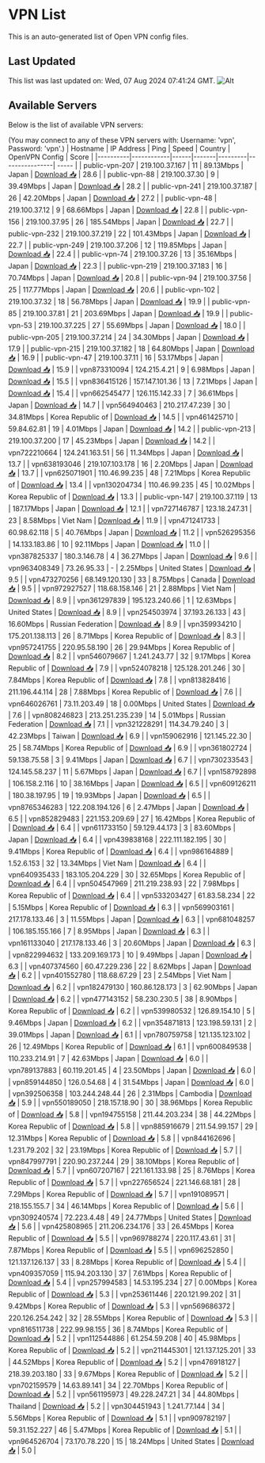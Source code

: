 # VPN List

This is an auto-generated list of Open VPN config files.

## Last Updated

This list was last updated on: Wed, 07 Aug 2024 07:41:24 GMT.
![Alt](https://repobeats.axiom.co/api/embed/186b98318ef1479477931607c1ad7d823f12451f.svg "Repobeats analytics image")

## Available Servers

Below is the list of available VPN servers:

(You may connect to any of these VPN servers with: Username: 'vpn', Password: 'vpn'.)
| Hostname | IP Address | Ping | Speed | Country | OpenVPN Config | Score |
|----------|------------|------|-------|---------|----------------| ----- |
| public-vpn-207 | 219.100.37.167 | 11 | 89.13Mbps | Japan | [Download 📥](./configs/server_0_JP.ovpn) | 28.6 |
| public-vpn-88 | 219.100.37.30 | 9 | 39.49Mbps | Japan | [Download 📥](./configs/server_1_JP.ovpn) | 28.2 |
| public-vpn-241 | 219.100.37.187 | 26 | 42.20Mbps | Japan | [Download 📥](./configs/server_2_JP.ovpn) | 27.2 |
| public-vpn-48 | 219.100.37.12 | 9 | 68.66Mbps | Japan | [Download 📥](./configs/server_3_JP.ovpn) | 22.8 |
| public-vpn-156 | 219.100.37.95 | 26 | 185.54Mbps | Japan | [Download 📥](./configs/server_4_JP.ovpn) | 22.7 |
| public-vpn-232 | 219.100.37.219 | 22 | 101.43Mbps | Japan | [Download 📥](./configs/server_5_JP.ovpn) | 22.7 |
| public-vpn-249 | 219.100.37.206 | 12 | 119.85Mbps | Japan | [Download 📥](./configs/server_6_JP.ovpn) | 22.4 |
| public-vpn-74 | 219.100.37.26 | 13 | 35.16Mbps | Japan | [Download 📥](./configs/server_7_JP.ovpn) | 22.3 |
| public-vpn-219 | 219.100.37.183 | 16 | 70.74Mbps | Japan | [Download 📥](./configs/server_8_JP.ovpn) | 20.8 |
| public-vpn-94 | 219.100.37.56 | 25 | 117.77Mbps | Japan | [Download 📥](./configs/server_9_JP.ovpn) | 20.6 |
| public-vpn-102 | 219.100.37.32 | 18 | 56.78Mbps | Japan | [Download 📥](./configs/server_10_JP.ovpn) | 19.9 |
| public-vpn-85 | 219.100.37.81 | 21 | 203.69Mbps | Japan | [Download 📥](./configs/server_11_JP.ovpn) | 19.9 |
| public-vpn-53 | 219.100.37.225 | 27 | 55.69Mbps | Japan | [Download 📥](./configs/server_12_JP.ovpn) | 18.0 |
| public-vpn-205 | 219.100.37.214 | 24 | 34.30Mbps | Japan | [Download 📥](./configs/server_13_JP.ovpn) | 17.9 |
| public-vpn-215 | 219.100.37.182 | 18 | 64.80Mbps | Japan | [Download 📥](./configs/server_14_JP.ovpn) | 16.9 |
| public-vpn-47 | 219.100.37.11 | 16 | 53.17Mbps | Japan | [Download 📥](./configs/server_15_JP.ovpn) | 15.9 |
| vpn873310094 | 124.215.4.21 | 9 | 6.98Mbps | Japan | [Download 📥](./configs/server_16_JP.ovpn) | 15.5 |
| vpn836415126 | 157.147.101.36 | 13 | 7.21Mbps | Japan | [Download 📥](./configs/server_17_JP.ovpn) | 15.4 |
| vpn662545477 | 126.115.142.33 | 7 | 36.61Mbps | Japan | [Download 📥](./configs/server_18_JP.ovpn) | 14.7 |
| vpn564940463 | 210.217.47.239 | 30 | 34.81Mbps | Korea Republic of | [Download 📥](./configs/server_19_KR.ovpn) | 14.5 |
| vpn461425710 | 59.84.62.81 | 19 | 4.01Mbps | Japan | [Download 📥](./configs/server_20_JP.ovpn) | 14.2 |
| public-vpn-213 | 219.100.37.200 | 17 | 45.23Mbps | Japan | [Download 📥](./configs/server_21_JP.ovpn) | 14.2 |
| vpn722210664 | 124.241.163.51 | 56 | 11.34Mbps | Japan | [Download 📥](./configs/server_22_JP.ovpn) | 13.7 |
| vpn638193046 | 219.107.103.178 | 16 | 2.20Mbps | Japan | [Download 📥](./configs/server_23_JP.ovpn) | 13.7 |
| vpn625071901 | 110.46.99.235 | 48 | 7.21Mbps | Korea Republic of | [Download 📥](./configs/server_24_KR.ovpn) | 13.4 |
| vpn130204734 | 110.46.99.235 | 45 | 10.02Mbps | Korea Republic of | [Download 📥](./configs/server_25_KR.ovpn) | 13.3 |
| public-vpn-147 | 219.100.37.119 | 13 | 187.17Mbps | Japan | [Download 📥](./configs/server_26_JP.ovpn) | 12.1 |
| vpn727146787 | 123.18.247.31 | 23 | 8.58Mbps | Viet Nam | [Download 📥](./configs/server_27_VN.ovpn) | 11.9 |
| vpn471241733 | 60.98.62.118 | 5 | 40.76Mbps | Japan | [Download 📥](./configs/server_28_JP.ovpn) | 11.2 |
| vpn526295356 | 14.133.183.86 | 10 | 92.11Mbps | Japan | [Download 📥](./configs/server_29_JP.ovpn) | 11.0 |
| vpn387825337 | 180.3.146.78 | 4 | 36.27Mbps | Japan | [Download 📥](./configs/server_30_JP.ovpn) | 9.6 |
| vpn963408349 | 73.26.95.33 | - | 2.25Mbps | United States | [Download 📥](./configs/server_31_US.ovpn) | 9.5 |
| vpn473270256 | 68.149.120.130 | 33 | 8.75Mbps | Canada | [Download 📥](./configs/server_32_CA.ovpn) | 9.5 |
| vpn972927527 | 118.68.158.146 | 21 | 2.88Mbps | Viet Nam | [Download 📥](./configs/server_33_VN.ovpn) | 8.9 |
| vpn361297839 | 195.123.240.66 | 1 | 12.63Mbps | United States | [Download 📥](./configs/server_34_US.ovpn) | 8.9 |
| vpn254503974 | 37.193.26.133 | 43 | 16.60Mbps | Russian Federation | [Download 📥](./configs/server_35_RU.ovpn) | 8.9 |
| vpn359934210 | 175.201.138.113 | 26 | 8.71Mbps | Korea Republic of | [Download 📥](./configs/server_36_KR.ovpn) | 8.3 |
| vpn957241755 | 220.95.58.190 | 26 | 29.94Mbps | Korea Republic of | [Download 📥](./configs/server_37_KR.ovpn) | 8.2 |
| vpn546079667 | 1.241.243.77 | 32 | 9.17Mbps | Korea Republic of | [Download 📥](./configs/server_38_KR.ovpn) | 7.9 |
| vpn524078218 | 125.128.201.246 | 30 | 7.84Mbps | Korea Republic of | [Download 📥](./configs/server_39_KR.ovpn) | 7.8 |
| vpn813828416 | 211.196.44.114 | 28 | 7.88Mbps | Korea Republic of | [Download 📥](./configs/server_40_KR.ovpn) | 7.6 |
| vpn646026761 | 73.11.203.49 | 18 | 0.00Mbps | United States | [Download 📥](./configs/server_41_US.ovpn) | 7.6 |
| vpn808246823 | 213.251.235.239 | 14 | 5.01Mbps | Russian Federation | [Download 📥](./configs/server_42_RU.ovpn) | 7.1 |
| vpn321228291 | 114.34.79.240 | 3 | 42.23Mbps | Taiwan | [Download 📥](./configs/server_43_TW.ovpn) | 6.9 |
| vpn159062916 | 121.145.22.30 | 25 | 58.74Mbps | Korea Republic of | [Download 📥](./configs/server_44_KR.ovpn) | 6.9 |
| vpn361802724 | 59.138.75.58 | 3 | 9.41Mbps | Japan | [Download 📥](./configs/server_45_JP.ovpn) | 6.7 |
| vpn730233543 | 124.145.58.237 | 11 | 5.67Mbps | Japan | [Download 📥](./configs/server_46_JP.ovpn) | 6.7 |
| vpn158792898 | 106.158.2.116 | 10 | 38.16Mbps | Japan | [Download 📥](./configs/server_47_JP.ovpn) | 6.5 |
| vpn609126211 | 180.38.197.95 | 19 | 19.93Mbps | Japan | [Download 📥](./configs/server_48_JP.ovpn) | 6.5 |
| vpn8765346283 | 122.208.194.126 | 6 | 2.47Mbps | Japan | [Download 📥](./configs/server_49_JP.ovpn) | 6.5 |
| vpn852829483 | 221.153.209.69 | 27 | 16.42Mbps | Korea Republic of | [Download 📥](./configs/server_50_KR.ovpn) | 6.4 |
| vpn611733150 | 59.129.44.173 | 3 | 83.60Mbps | Japan | [Download 📥](./configs/server_51_JP.ovpn) | 6.4 |
| vpn439838168 | 222.111.182.195 | 30 | 9.41Mbps | Korea Republic of | [Download 📥](./configs/server_52_KR.ovpn) | 6.4 |
| vpn986164889 | 1.52.6.153 | 32 | 13.34Mbps | Viet Nam | [Download 📥](./configs/server_53_VN.ovpn) | 6.4 |
| vpn640935433 | 183.105.204.229 | 30 | 32.65Mbps | Korea Republic of | [Download 📥](./configs/server_54_KR.ovpn) | 6.4 |
| vpn504547969 | 211.219.238.93 | 22 | 7.98Mbps | Korea Republic of | [Download 📥](./configs/server_55_KR.ovpn) | 6.4 |
| vpn533203427 | 61.83.58.234 | 22 | 5.15Mbps | Korea Republic of | [Download 📥](./configs/server_56_KR.ovpn) | 6.3 |
| vpn569903161 | 217.178.133.46 | 3 | 11.55Mbps | Japan | [Download 📥](./configs/server_57_JP.ovpn) | 6.3 |
| vpn681048257 | 106.185.155.166 | 7 | 8.95Mbps | Japan | [Download 📥](./configs/server_58_JP.ovpn) | 6.3 |
| vpn161133040 | 217.178.133.46 | 3 | 20.60Mbps | Japan | [Download 📥](./configs/server_59_JP.ovpn) | 6.3 |
| vpn822994632 | 133.209.169.173 | 10 | 9.49Mbps | Japan | [Download 📥](./configs/server_60_JP.ovpn) | 6.3 |
| vpn407374560 | 60.47.229.236 | 22 | 8.62Mbps | Japan | [Download 📥](./configs/server_61_JP.ovpn) | 6.2 |
| vpn401552780 | 118.68.67.29 | 23 | 2.54Mbps | Viet Nam | [Download 📥](./configs/server_62_VN.ovpn) | 6.2 |
| vpn182479130 | 160.86.128.173 | 3 | 62.90Mbps | Japan | [Download 📥](./configs/server_63_JP.ovpn) | 6.2 |
| vpn477143152 | 58.230.230.5 | 38 | 8.90Mbps | Korea Republic of | [Download 📥](./configs/server_64_KR.ovpn) | 6.2 |
| vpn539980532 | 126.89.154.10 | 5 | 9.46Mbps | Japan | [Download 📥](./configs/server_65_JP.ovpn) | 6.2 |
| vpn354871813 | 123.198.59.131 | 2 | 39.01Mbps | Japan | [Download 📥](./configs/server_66_JP.ovpn) | 6.1 |
| vpn780759758 | 121.135.123.102 | 26 | 12.49Mbps | Korea Republic of | [Download 📥](./configs/server_67_KR.ovpn) | 6.1 |
| vpn600849538 | 110.233.214.91 | 7 | 42.63Mbps | Japan | [Download 📥](./configs/server_68_JP.ovpn) | 6.0 |
| vpn789137883 | 60.119.201.45 | 4 | 23.50Mbps | Japan | [Download 📥](./configs/server_69_JP.ovpn) | 6.0 |
| vpn859144850 | 126.0.54.68 | 4 | 31.54Mbps | Japan | [Download 📥](./configs/server_70_JP.ovpn) | 6.0 |
| vpn392506358 | 103.244.248.44 | 26 | 2.31Mbps | Cambodia | [Download 📥](./configs/server_71_KH.ovpn) | 5.9 |
| vpn550189050 | 218.157.18.90 | 30 | 38.96Mbps | Korea Republic of | [Download 📥](./configs/server_72_KR.ovpn) | 5.8 |
| vpn194755158 | 211.44.203.234 | 38 | 44.22Mbps | Korea Republic of | [Download 📥](./configs/server_73_KR.ovpn) | 5.8 |
| vpn885916679 | 211.54.99.157 | 29 | 12.31Mbps | Korea Republic of | [Download 📥](./configs/server_74_KR.ovpn) | 5.8 |
| vpn844162696 | 1.231.79.202 | 32 | 23.19Mbps | Korea Republic of | [Download 📥](./configs/server_75_KR.ovpn) | 5.7 |
| vpn847997791 | 220.90.237.244 | 29 | 38.10Mbps | Korea Republic of | [Download 📥](./configs/server_76_KR.ovpn) | 5.7 |
| vpn607207167 | 221.161.133.98 | 25 | 8.76Mbps | Korea Republic of | [Download 📥](./configs/server_77_KR.ovpn) | 5.7 |
| vpn227656524 | 221.146.68.181 | 28 | 7.29Mbps | Korea Republic of | [Download 📥](./configs/server_78_KR.ovpn) | 5.7 |
| vpn191089571 | 218.155.155.7 | 34 | 46.14Mbps | Korea Republic of | [Download 📥](./configs/server_79_KR.ovpn) | 5.6 |
| vpn309240574 | 72.223.4.48 | 49 | 24.77Mbps | United States | [Download 📥](./configs/server_80_US.ovpn) | 5.6 |
| vpn425808965 | 211.206.234.176 | 33 | 26.45Mbps | Korea Republic of | [Download 📥](./configs/server_81_KR.ovpn) | 5.5 |
| vpn969788274 | 220.117.43.61 | 31 | 7.87Mbps | Korea Republic of | [Download 📥](./configs/server_82_KR.ovpn) | 5.5 |
| vpn696252850 | 121.137.126.137 | 33 | 8.28Mbps | Korea Republic of | [Download 📥](./configs/server_83_KR.ovpn) | 5.4 |
| vpn409357059 | 115.94.203.130 | 37 | 7.61Mbps | Korea Republic of | [Download 📥](./configs/server_84_KR.ovpn) | 5.4 |
| vpn257994583 | 14.53.195.234 | 27 | 0.00Mbps | Korea Republic of | [Download 📥](./configs/server_85_KR.ovpn) | 5.3 |
| vpn253611446 | 220.121.99.202 | 31 | 9.42Mbps | Korea Republic of | [Download 📥](./configs/server_86_KR.ovpn) | 5.3 |
| vpn569686372 | 220.126.254.242 | 32 | 28.55Mbps | Korea Republic of | [Download 📥](./configs/server_87_KR.ovpn) | 5.3 |
| vpn816511738 | 222.99.98.155 | 36 | 8.74Mbps | Korea Republic of | [Download 📥](./configs/server_88_KR.ovpn) | 5.2 |
| vpn112544886 | 61.254.59.208 | 40 | 45.98Mbps | Korea Republic of | [Download 📥](./configs/server_89_KR.ovpn) | 5.2 |
| vpn211445301 | 121.137.125.201 | 33 | 44.52Mbps | Korea Republic of | [Download 📥](./configs/server_90_KR.ovpn) | 5.2 |
| vpn476918127 | 218.39.203.180 | 33 | 9.67Mbps | Korea Republic of | [Download 📥](./configs/server_91_KR.ovpn) | 5.2 |
| vpn702159579 | 14.63.89.141 | 34 | 22.70Mbps | Korea Republic of | [Download 📥](./configs/server_92_KR.ovpn) | 5.2 |
| vpn561195973 | 49.228.247.21 | 34 | 44.80Mbps | Thailand | [Download 📥](./configs/server_93_TH.ovpn) | 5.2 |
| vpn304451943 | 1.241.77.144 | 34 | 5.56Mbps | Korea Republic of | [Download 📥](./configs/server_94_KR.ovpn) | 5.1 |
| vpn909782197 | 59.31.152.227 | 46 | 5.47Mbps | Korea Republic of | [Download 📥](./configs/server_95_KR.ovpn) | 5.1 |
| vpn964526704 | 73.170.78.220 | 15 | 18.24Mbps | United States | [Download 📥](./configs/server_96_US.ovpn) | 5.0 |
